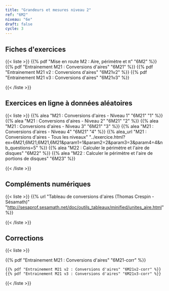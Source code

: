```yaml
---
title: "Grandeurs et mesures niveau 2"
ref: "6M2"
niveau: "6e"
draft: false
cycle: 3
---
```



<h2 class="ui horizontal divider header">Fiches d'exercices</h2>


{{< liste >}}
	{{% pdf "Mise en route M2 : Aire, périmètre et π" "6M2" %}}
	{{% pdf "Entrainement M21 : Conversions d'aires" "6M21" %}}
	{{% pdf "Entrainement M21 v2 : Conversions d'aires" "6M21v2" %}}
	{{% pdf "Entrainement M21 v3 : Conversions d'aires" "6M21v3" %}}
	
{{< /liste >}}

<div class="ui hidden divider"></div>
<div class="ui hidden divider"></div>



<h2 class="ui horizontal divider header">Exercices en ligne à données aléatoires</h2>

{{< liste >}}
	{{% alea "M21 : Conversions d'aires - Niveau 1" "6M21" "1" %}}
	{{% alea "M21 : Conversions d'aires - Niveau 2" "6M21" "2" %}}
	{{% alea "M21 : Conversions d'aires - Niveau 3" "6M21" "3" %}}
	{{% alea "M21 : Conversions d'aires - Niveau 4" "6M21" "4" %}}
	{{% alea_url "M21 : Conversions d'aires - Tous les niveaux" "../exercice.html?ex=6M21,6M21,6M21,6M21&param1=1&param2=2&param3=3&param4=4&nb_questions=5" %}}
	{{% alea "M22 : Calculer le périmètre et l'aire de disques"  "6M22" %}}
	{{% alea "M22 : Calculer le périmètre et l'aire de portions de disques"  "6M23" %}}

{{< /liste >}}

<div class="ui hidden divider"></div>
<div class="ui hidden divider"></div>

<h2 class="ui horizontal divider header">Compléments numériques</h2>

{{< liste >}}
	{{% url "Tableau de conversions d'aires (Thomas Crespin - Sésamath)" "http://sesaprof.sesamath.net/doc/outils_tableaux/minified/unites_aire.html" %}}




{{< /liste >}}

<div class="ui hidden divider"></div>
<div class="ui hidden divider"></div>
<h2 class="ui horizontal divider header">Corrections</h2>

{{< liste >}}
<!-- 	{{% pdf "Mise en route M2 : Aire, périmètre et π" "6M2-corr" %}}
 -->	{{% pdf "Entrainement M21 : Conversions d'aires" "6M21-corr" %}}
	{{% pdf "Entrainement M21 v2 : Conversions d'aires" "6M21v2-corr" %}}
	{{% pdf "Entrainement M21 v3 : Conversions d'aires" "6M21v3-corr" %}}
{{< /liste >}}
